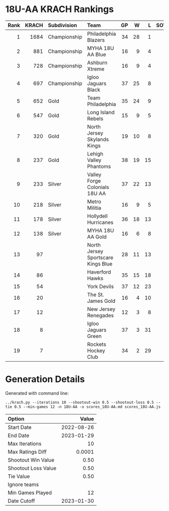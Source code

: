 # 18U-AA KRACH Rankings
Rank|KRACH|Subdivision|Team|GP|W|L|SOW|SOL|T|SoS
---:|---:|:---|:---|---:|---:|---:|---:|---:|---:|---:
1|1684|Championship|Philadelphia Blazers|34|28|1|3|2|0|381
2|881|Championship|MYHA 18U AA Blue|16|9|4|3|0|0|703
3|728|Championship|Ashburn Xtreme|16|9|4|3|0|0|585
4|697|Championship|Igloo Jaguars Black|37|25|8|0|4|0|390
5|652|Gold|Team Philadelphia|35|24|9|2|0|0|435
6|547|Gold|Long Island Rebels|15|9|5|1|0|0|463
7|320|Gold|North Jersey Skylands Kings|19|10|8|0|1|0|483
8|237|Gold|Lehigh Valley Phantoms|38|19|15|1|3|0|354
9|233|Silver|Valley Forge Colonials 18U AA|37|22|13|1|1|0|249
10|218|Silver|Metro Militia|16|9|5|2|0|0|220
11|178|Silver|Hollydell Hurricanes|36|18|13|2|3|0|237
12|138|Silver|MYHA 18U AA Gold|16|6|8|1|1|0|424
13|97||North Jersey Sportscare Kings Blue|28|11|13|2|2|0|230
14|86||Haverford Hawks|35|15|18|1|1|0|275
15|54||York Devils|37|12|23|1|1|0|331
16|20||The St. James Gold|16|4|10|0|2|0|100
17|12||New Jersey Renegades|12|3|8|1|0|0|126
18|8||Igloo Jaguars Green|37|3|31|1|2|0|220
19|7||Rockets Hockey Club|34|2|29|1|2|0|307
# Generation Details

Generated with command line:
```
../krach.py --iterations 10 --shootout-win 0.5 --shootout-loss 0.5 --tie 0.5 --min-games 12 -n 18U-AA -o scores_18U-AA.md scores_18U-AA.js
```

| Option | Value |
| :----- | ----: |
| Start Date | 2022-08-26 |
| End Date | 2023-01-29 |
| Max Iterations | 10 |
| Max Ratings Diff | 0.0001 |
| Shootout Win Value | 0.50 |
| Shootout Loss Value | 0.50 |
| Tie Value | 0.50 |
| Ignore teams |  |
| Min Games Played | 12 |
| Date Cutoff | 2023-01-30 |

